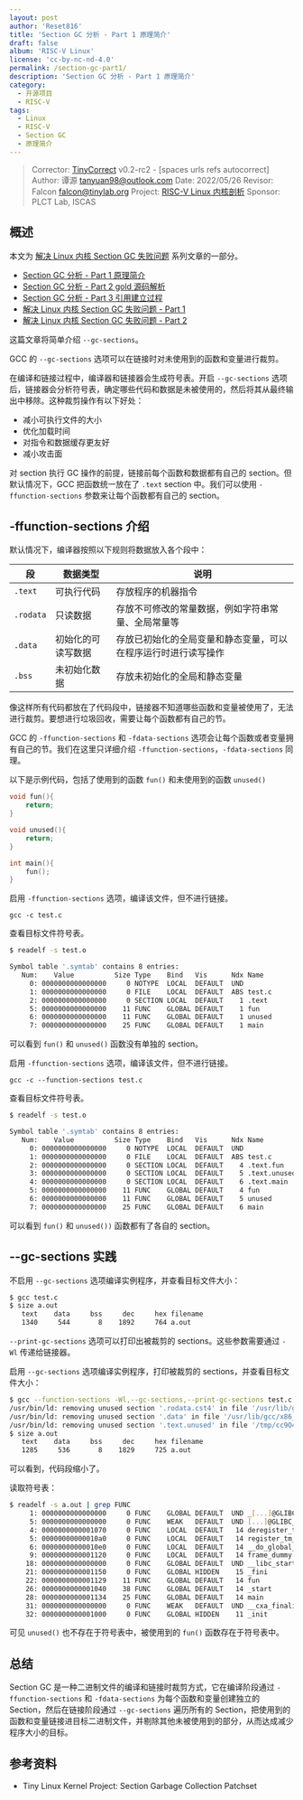 ```yaml
---
layout: post
author: 'Reset816'
title: 'Section GC 分析 - Part 1 原理简介'
draft: false
album: 'RISC-V Linux'
license: 'cc-by-nc-nd-4.0'
permalink: /section-gc-part1/
description: 'Section GC 分析 - Part 1 原理简介'
category:
  - 开源项目
  - RISC-V
tags:
  - Linux
  - RISC-V
  - Section GC
  - 原理简介
---
```


> Corrector: [TinyCorrect](https://gitee.com/tinylab/tinycorrect) v0.2-rc2 - [spaces urls refs autocorrect]
> Author:    谭源 <tanyuan98@outlook.com>
> Date:      2022/05/26
> Revisor:   Falcon <falcon@tinylab.org>
> Project:   [RISC-V Linux 内核剖析](https://gitee.com/tinylab/riscv-linux)
> Sponsor:   PLCT Lab, ISCAS


## 概述

本文为 [解决 Linux 内核 Section GC 失败问题][006] 系列文章的一部分。

- [Section GC 分析 - Part 1 原理简介][001]
- [Section GC 分析 - Part 2 gold 源码解析][002]
- [Section GC 分析 - Part 3 引用建立过程][003]
- [解决 Linux 内核 Section GC 失败问题 - Part 1][004]
- [解决 Linux 内核 Section GC 失败问题 - Part 2][005]

这篇文章将简单介绍 `--gc-sections`。

GCC 的 `--gc-sections` 选项可以在链接时对未使用到的函数和变量进行裁剪。

在编译和链接过程中，编译器和链接器会生成符号表。开启 `--gc-sections` 选项后，链接器会分析符号表，确定哪些代码和数据是未被使用的，然后将其从最终输出中移除。这种裁剪操作有以下好处：

- 减小可执行文件的大小
- 优化加载时间
- 对指令和数据缓存更友好
- 减小攻击面

对 section 执行 GC 操作的前提，链接前每个函数和数据都有自己的 section。但默认情况下，GCC 把函数统一放在了 `.text` section 中。我们可以使用 `-ffunction-sections` 参数来让每个函数都有自己的 section。

## -ffunction-sections 介绍

默认情况下，编译器按照以下规则将数据放入各个段中：

| 段        | 数据类型           | 说明                                                          |
|-----------|----------------|-------------------------------------------------------------|
| `.text`   | 可执行代码         | 存放程序的机器指令                                            |
| `.rodata` | 只读数据           | 存放不可修改的常量数据，例如字符串常量、全局常量等              |
| `.data`   | 初始化的可读写数据 | 存放已初始化的全局变量和静态变量，可以在程序运行时进行读写操作 |
| `.bss`    | 未初始化数据       | 存放未初始化的全局和静态变量                                  |

像这样所有代码都放在了代码段中，链接器不知道哪些函数和变量被使用了，无法进行裁剪。要想进行垃圾回收，需要让每个函数都有自己的节。

GCC 的 `-ffunction-sections` 和 `-fdata-sections` 选项会让每个函数或者变量拥有自己的节。我们在这里只详细介绍 `-ffunction-sections`，`-fdata-sections` 同理。

以下是示例代码，包括了使用到的函数 `fun()` 和未使用到的函数 `unused()`

```C
void fun(){
    return;
}

void unused(){
    return;
}

int main(){
    fun();
}
```

启用 `-ffunction-sections` 选项，编译该文件，但不进行链接。

```
gcc -c test.c
```

查看目标文件符号表。

```bash
$ readelf -s test.o

Symbol table '.symtab' contains 8 entries:
   Num:    Value          Size Type    Bind   Vis      Ndx Name
     0: 0000000000000000     0 NOTYPE  LOCAL  DEFAULT  UND
     1: 0000000000000000     0 FILE    LOCAL  DEFAULT  ABS test.c
     2: 0000000000000000     0 SECTION LOCAL  DEFAULT    1 .text
     5: 0000000000000000    11 FUNC    GLOBAL DEFAULT    1 fun
     6: 0000000000000000    11 FUNC    GLOBAL DEFAULT    1 unused
     7: 0000000000000000    25 FUNC    GLOBAL DEFAULT    1 main
```

可以看到 `fun()` 和 `unused()` 函数没有单独的 section。

启用 `-ffunction-sections` 选项，编译该文件，但不进行链接。

```
gcc -c --function-sections test.c
```

查看目标文件符号表。

```bash
$ readelf -s test.o

Symbol table '.symtab' contains 8 entries:
   Num:    Value          Size Type    Bind   Vis      Ndx Name
     0: 0000000000000000     0 NOTYPE  LOCAL  DEFAULT  UND
     1: 0000000000000000     0 FILE    LOCAL  DEFAULT  ABS test.c
     2: 0000000000000000     0 SECTION LOCAL  DEFAULT    4 .text.fun
     3: 0000000000000000     0 SECTION LOCAL  DEFAULT    5 .text.unused
     4: 0000000000000000     0 SECTION LOCAL  DEFAULT    6 .text.main
     5: 0000000000000000    11 FUNC    GLOBAL DEFAULT    4 fun
     6: 0000000000000000    11 FUNC    GLOBAL DEFAULT    5 unused
     7: 0000000000000000    25 FUNC    GLOBAL DEFAULT    6 main
```

可以看到 `fun()` 和 `unused())` 函数都有了各自的 section。

## --gc-sections 实践

不启用 `--gc-sections` 选项编译实例程序，并查看目标文件大小：

```bash
$ gcc test.c
$ size a.out
   text    data     bss     dec     hex filename
   1340     544       8    1892     764 a.out
```

`--print-gc-sections` 选项可以打印出被裁剪的 sections。这些参数需要通过 `-Wl` 传递给链接器。

启用 `--gc-sections` 选项编译实例程序，打印被裁剪的 sections，并查看目标文件大小：

```bash
$ gcc --function-sections -Wl,--gc-sections,--print-gc-sections test.c
/usr/bin/ld: removing unused section '.rodata.cst4' in file '/usr/lib/gcc/x86_64-linux-gnu/11/../../../x86_64-linux-gnu/Scrt1.o'
/usr/bin/ld: removing unused section '.data' in file '/usr/lib/gcc/x86_64-linux-gnu/11/../../../x86_64-linux-gnu/Scrt1.o'
/usr/bin/ld: removing unused section '.text.unused' in file '/tmp/cc9O4Y8L.o'
$ size a.out
   text    data     bss     dec     hex filename
   1285     536       8    1829     725 a.out
```

可以看到，代码段缩小了。

读取符号表：

```bash
$ readelf -s a.out | grep FUNC
     1: 0000000000000000     0 FUNC    GLOBAL DEFAULT  UND _[...]@GLIBC_2.34 (2)
     5: 0000000000000000     0 FUNC    WEAK   DEFAULT  UND [...]@GLIBC_2.2.5 (3)
     4: 0000000000001070     0 FUNC    LOCAL  DEFAULT   14 deregister_tm_clones
     5: 00000000000010a0     0 FUNC    LOCAL  DEFAULT   14 register_tm_clones
     6: 00000000000010e0     0 FUNC    LOCAL  DEFAULT   14 __do_global_dtors_aux
     9: 0000000000001120     0 FUNC    LOCAL  DEFAULT   14 frame_dummy
    18: 0000000000000000     0 FUNC    GLOBAL DEFAULT  UND __libc_start_mai[...]
    21: 0000000000001150     0 FUNC    GLOBAL HIDDEN    15 _fini
    22: 0000000000001129    11 FUNC    GLOBAL DEFAULT   14 fun
    26: 0000000000001040    38 FUNC    GLOBAL DEFAULT   14 _start
    28: 0000000000001134    25 FUNC    GLOBAL DEFAULT   14 main
    31: 0000000000000000     0 FUNC    WEAK   DEFAULT  UND __cxa_finalize@G[...]
    32: 0000000000001000     0 FUNC    GLOBAL HIDDEN    11 _init
```

可见 `unused()` 也不存在于符号表中，被使用到的 `fun()` 函数存在于符号表中。

## 总结

Section GC 是一种二进制文件的编译和链接时裁剪方式，它在编译阶段通过 `-ffunction-sections` 和 `-fdata-sections` 为每个函数和变量创建独立的 Section，然后在链接阶段通过 `--gc-sections` 遍历所有的 Section，把使用到的函数和变量链接进目标二进制文件，并剔除其他未被使用到的部分，从而达成减少程序大小的目标。

## 参考资料

- Tiny Linux Kernel Project: Section Garbage Collection Patchset

[001]: https://gitee.com/tinylab/riscv-linux/blob/master/articles/20230526-section-gc-part1.md
[002]: https://gitee.com/tinylab/riscv-linux/blob/master/articles/20230526-section-gc-part2.md
[003]: https://gitee.com/tinylab/riscv-linux/blob/master/articles/20230615-section-gc-part3.md
[004]: https://gitee.com/tinylab/riscv-linux/blob/master/articles/20230730-section-gc-no-more-keep-part1.md
[005]: https://gitee.com/tinylab/riscv-linux/blob/master/articles/20230928-section-gc-no-more-keep-part2.md
[006]: https://summer-ospp.ac.cn/org/prodetail/2341f0584
